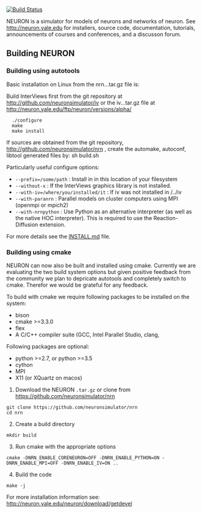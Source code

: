 [![Build Status](https://api.travis-ci.org/neuronsimulator/nrn.svg?branch=master)](https://travis-ci.org/neuronsimulator/nrn)

NEURON is a simulator for models of neurons and networks of neuron.
See http://neuron.yale.edu for installers, source code,
documentation, tutorials, announcements of courses and conferences,
and a discusson forum.

## Building NEURON


### Building using autotools

Basic installation on Linux from the nrn...tar.gz file is:

  Build InterViews first from the git repository at
  http://github.com/neuronsimulator/iv or the iv...tar.gz file at
  http://neuron.yale.edu/ftp/neuron/versions/alpha/

```
  ./configure
  make
  make install
```

If sources are obtained from the git repository,
http://github.com/neuronsimulator/nrn ,
create the automake, autoconf, libtool generated files by:
  sh build.sh

Particularly useful configure options:


- `--prefix=/some/path` : Install in in this location of your filesystem
- `--without-x` : If the InterViews graphics library is not installed.
- `--with-iv=/where/you/installed/it` : If iv was not installed in <prefix>/../iv
- `--with-paranrn` : Parallel models on cluster computers using MPI (openmpi or mpich2)
- `--with-nrnpython` : Use Python as an alternative interpreter (as well as the native HOC interpreter).
  This is required to use the Reaction-Diffusion extension.


For more details see the [INSTALL.md](https://github.com/neuronsimulator/nrn/blob/master/INSTALL.md)
file.

### Building using cmake

NEURON can now also be built and installed using cmake. Currently we are evaluating the two build
system options but given positive feedback from the community we plan to depricate autotools and
completely switch to cmake. Therefor we would be grateful for any feedback.

To build with cmake we require following packages to be installed on the system:

- bison
- cmake >=3.3.0
- flex
- A C/C++ compiler suite (GCC, Intel Parallel Studio, clang,

Following packages are optional:

- python >=2.7, or python >=3.5
- cython
- MPI
- X11 (or XQuartz on macos)


1. Download the NEURON `.tar.gz` or clone from https://github.com/neuronsimulator/nrn

  ```
  git clone https://github.com/neuronsimulator/nrn
  cd nrn
  ```

2. Create a build directory

  ```
  mkdir build
  ```

3. Run cmake with the appropriate options

  ```
  cmake -DNRN_ENABLE_CORENEURON=OFF -DNRN_ENABLE_PYTHON=ON -DNRN_ENABLE_MPI=OFF -DNRN_ENABLE_IV=ON ..
  ```

4. Build the code

  ```
  make -j
  ```

For more installation information see:
http://neuron.yale.edu/neuron/download/getdevel

